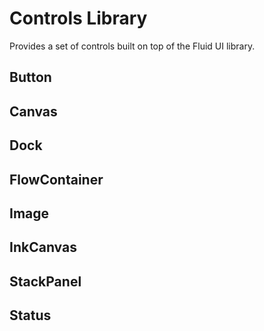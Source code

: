 # Controls Library

Provides a set of controls built on top of the Fluid UI library.

## Button

## Canvas

## Dock

## FlowContainer

## Image

## InkCanvas

## StackPanel

## Status